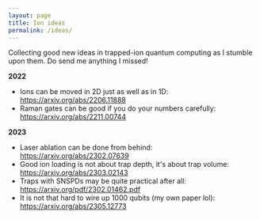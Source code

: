 ```yaml
---
layout: page
title: Ion ideas
permalink: /ideas/
---
```


Collecting good new ideas in trapped-ion quantum computing as I stumble upon them. Do send me anything I missed!

**2022**
- Ions can be moved in 2D just as well as in 1D: https://arxiv.org/abs/2206.11888
- Raman gates can be good if you do your numbers carefully: https://arxiv.org/abs/2211.00744

**2023**
- Laser ablation can be done from behind: https://arxiv.org/abs/2302.07639
- Good ion loading is not about trap depth, it's about trap volume: https://arxiv.org/abs/2303.02143
- Traps with SNSPDs may be quite practical after all: https://arxiv.org/pdf/2302.01462.pdf
- It is not that hard to wire up 1000 qubits (my own paper lol): https://arxiv.org/abs/2305.12773

